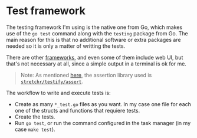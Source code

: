 # Test framework

The testing framework I'm using is the native one from Go, which makes use of the `go test` command along with the `testing` package from Go. The main reason for this is that no additional software or extra packages are needed so it is only a matter of writting the tests.

There are other [frameworks](https://bmuschko.com/blog/go-testing-frameworks/), and even some of them include web UI, but that's not necessary at all, since a simple output in a terminal is ok for me.

> Note: As mentioned [here](assertion_library), the assertion library used is [`stretchr/testify/assert`](https://godoc.org/github.com/stretchr/testify/assert).

The workflow to write and execute tests is:

- Create as many `*_test.go` files as you want. In my case one file for each one of the structs and functions that requiere tests.
- Create the tests.
- Run `go test`, or run the command configured in the task manager (in my case `make test`).

